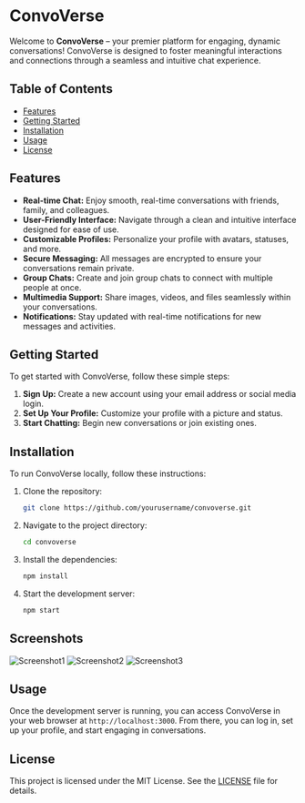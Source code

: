 # ConvoVerse

Welcome to **ConvoVerse** – your premier platform for engaging, dynamic conversations! ConvoVerse is designed to foster meaningful interactions and connections through a seamless and intuitive chat experience.

## Table of Contents

- [Features](#features)
- [Getting Started](#getting-started)
- [Installation](#installation)
- [Usage](#usage)
- [License](#license)


## Features

- **Real-time Chat:** Enjoy smooth, real-time conversations with friends, family, and colleagues.
- **User-Friendly Interface:** Navigate through a clean and intuitive interface designed for ease of use.
- **Customizable Profiles:** Personalize your profile with avatars, statuses, and more.
- **Secure Messaging:** All messages are encrypted to ensure your conversations remain private.
- **Group Chats:** Create and join group chats to connect with multiple people at once.
- **Multimedia Support:** Share images, videos, and files seamlessly within your conversations.
- **Notifications:** Stay updated with real-time notifications for new messages and activities.

## Getting Started

To get started with ConvoVerse, follow these simple steps:

1. **Sign Up:** Create a new account using your email address or social media login.
2. **Set Up Your Profile:** Customize your profile with a picture and status.
3. **Start Chatting:** Begin new conversations or join existing ones.

## Installation

To run ConvoVerse locally, follow these instructions:

1. Clone the repository:
    ```bash
    git clone https://github.com/yourusername/convoverse.git
    ```
2. Navigate to the project directory:
    ```bash
    cd convoverse
    ```
3. Install the dependencies:
    ```bash
    npm install
    ```
4. Start the development server:
    ```bash
    npm start
    ```
## Screenshots
![Screenshot1](public/assets/Screenshot1.png)
![Screenshot2](public/assets/Screenshot2.png)
![Screenshot3](public/assets/Screenshot3.png)

## Usage

Once the development server is running, you can access ConvoVerse in your web browser at `http://localhost:3000`. From there, you can log in, set up your profile, and start engaging in conversations.

## License

This project is licensed under the MIT License. See the [LICENSE](LICENSE) file for details.

